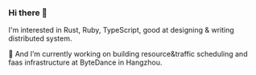 ### Hi there 👋

I'm interested in Rust, Ruby, TypeScript, good at designing & writing distributed system.

🔭 And I’m currently working on building resource&traffic scheduling and faas infrastructure at ByteDance in Hangzhou.
